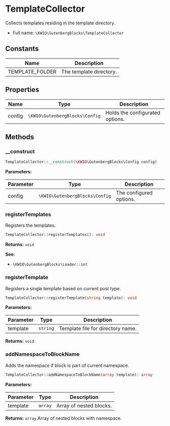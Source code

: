 # TemplateCollector

Collects templates residing in the template directory.



* Full name: `\KWIO\GutenbergBlocks\TemplateCollector`


## Constants

| Name | Description |
|------|-------------|
| TEMPLATE_FOLDER | The template directory.  |

## Properties

| Name | Type | Description |
|------|------|-------------|
| config | `\KWIO\GutenbergBlocks\Config` | Holds the configurated options.  |

## Methods
### __construct 




```php
TemplateCollector::__construct(\KWIO\GutenbergBlocks\Config config)
```


**Parameters:**

| Parameter | Type | Description |
|-----------|------|-------------|
| config | `\KWIO\GutenbergBlocks\Config` | The configured options. |



### registerTemplates 
Registers the templates.



```php
TemplateCollector::registerTemplates(): void
```



**Returns:** `void` 

**See:**

* `\KWIO\GutenbergBlocks\Loader::int`  

### registerTemplate 
Registers a single template based on current post type.



```php
TemplateCollector::registerTemplate(string template): void
```


**Parameters:**

| Parameter | Type | Description |
|-----------|------|-------------|
| template | `string` | Template file for directory name. |


**Returns:** `void` 
### addNamespaceToBlockName 
Adds the namespace if block is part of current namespace.



```php
TemplateCollector::addNamespaceToBlockName(array template): array
```


**Parameters:**

| Parameter | Type | Description |
|-----------|------|-------------|
| template | `array` | Array of nested blocks. |


**Returns:** `array` Array of nested blocks with namespace.
